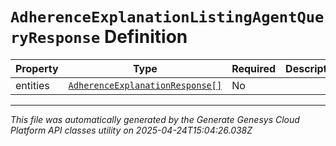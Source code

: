 # `AdherenceExplanationListingAgentQueryResponse` Definition

| Property | Type | Required | Description |
|----------|------|----------|-------------|
| entities | [`AdherenceExplanationResponse[]`](adherenceexplanationresponse-definition.md) | No |  |

---

*This file was automatically generated by the Generate Genesys Cloud Platform API classes utility on 2025-04-24T15:04:26.038Z*